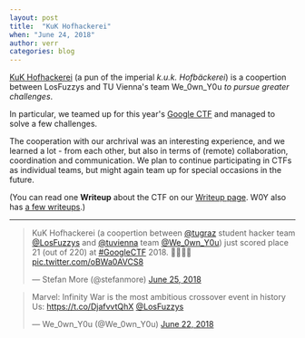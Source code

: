 ```yaml
---
layout: post
title:  "KuK Hofhackerei"
when: "June 24, 2018"
author: verr
categories: blog
---
```


[KuK Hofhackerei](https://ctftime.org/team/59774) (a pun of the imperial *k.u.k. Hofbäckerei*) is a coopertion between LosFuzzys and TU Vienna's team We_0wn_Y0u *to pursue greater challenges*. 

In particular, we teamed up for this year's [Google CTF](https://capturetheflag.withgoogle.com/) and managed to solve a few challenges.

The cooperation with our archrival was an interesting experience, and we learned a lot - from each other, but also in terms of (remote) collaboration, coordination and communication. We plan to continue participating in CTFs as individual teams, but might again team up for special occasions in the future.

(You can read one **Writeup** about the CTF on our [Writeup page](https://hack.more.systems/writeups/). W0Y also has [a few writeups](https://w0y.at/category/writeup.html).)

---

<blockquote class="twitter-tweet" data-lang="en"><p lang="en" dir="ltr">KuK Hofhackerei (a coopertion between <a href="https://twitter.com/tugraz?ref_src=twsrc%5Etfw">@tugraz</a> student hacker team <a href="https://twitter.com/LosFuzzys?ref_src=twsrc%5Etfw">@LosFuzzys</a> and <a href="https://twitter.com/tuvienna?ref_src=twsrc%5Etfw">@tuvienna</a> team <a href="https://twitter.com/We_0wn_Y0u?ref_src=twsrc%5Etfw">@We_0wn_Y0u</a>) just scored place 21 (out of 220) at <a href="https://twitter.com/hashtag/GoogleCTF?src=hash&amp;ref_src=twsrc%5Etfw">#GoogleCTF</a> 2018. 👨‍💻👩‍💻 <a href="https://t.co/oBWa0AVCS8">pic.twitter.com/oBWa0AVCS8</a></p>&mdash; Stefan More (@stefanmore) <a href="https://twitter.com/stefanmore/status/1011087068745912325?ref_src=twsrc%5Etfw">June 25, 2018</a></blockquote>
<script async src="https://platform.twitter.com/widgets.js" charset="utf-8"></script>

<blockquote class="twitter-tweet" data-lang="en"><p lang="en" dir="ltr">Marvel: Infinity War is the most ambitious crossover event in history<br>Us: <a href="https://t.co/DjafvvtQhX">https://t.co/DjafvvtQhX</a> <a href="https://twitter.com/LosFuzzys?ref_src=twsrc%5Etfw">@LosFuzzys</a></p>&mdash; We_0wn_Y0u (@We_0wn_Y0u) <a href="https://twitter.com/We_0wn_Y0u/status/1010170840586088449?ref_src=twsrc%5Etfw">June 22, 2018</a></blockquote>
<script async src="https://platform.twitter.com/widgets.js" charset="utf-8"></script>